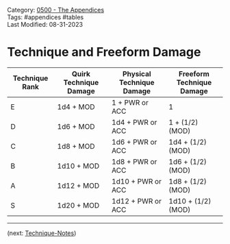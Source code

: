 Category: [0500 - The Appendices](0500%20-%20The%20Appendices.md)  
Tags: #appendices #tables   
Last Modified: 08-31-2023  
# Technique and Freeform Damage

| Technique Rank | Quirk Technique Damage | Physical Technique Damage | Freeform Technique Damage |
| -------------- | ---------------------- | ------------------------- | ------------------------- |
| E              | 1d4 + MOD              | 1 + PWR or ACC            | 1                         |
| D              | 1d6 + MOD              | 1d4 + PWR or ACC          | 1 + (1/2)(MOD)            |
| C              | 1d8 + MOD              | 1d6 + PWR or ACC          | 1d4 + (1/2)(MOD)          |
| B              | 1d10 + MOD             | 1d8 + PWR or ACC          | 1d6 + (1/2)(MOD)          |
| A              | 1d12 + MOD             | 1d10 + PWR or ACC         | 1d8 + (1/2)(MOD)          |
| S              | 1d20 + MOD             | 1d12 + PWR or ACC         | 1d10 + (1/2)(MOD)         |

****

(next: [Technique-Notes](Technique-Notes.md))